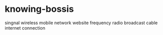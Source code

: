 # knowing-bossis
 singnal wireless mobile network website frequency radio broadcast cable internet connection
